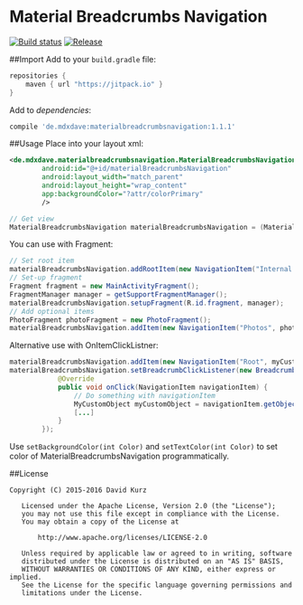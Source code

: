 # Material Breadcrumbs Navigation

[![Build status][travis-image]][travis-url] [![Release](https://jitpack.io/v/de.mdxdave/materialbreadcrumbsnavigation.svg?style=flat-square)](https://jitpack.io/#de.mdxdave/materialbreadcrumbsnavigation)

##Import
Add to your ``build.gradle`` file:

```gradle
repositories {
	maven { url "https://jitpack.io" }
}
```

Add to _dependencies_:

```gradle
compile 'de.mdxdave:materialbreadcrumbsnavigation:1.1.1'
```


##Usage
Place into your layout xml:

```xml
<de.mdxdave.materialbreadcrumbsnavigation.MaterialBreadcrumbsNavigation
        android:id="@+id/materialBreadcrumbsNavigation"
        android:layout_width="match_parent"
        android:layout_height="wrap_content"
        app:backgroundColor="?attr/colorPrimary"
        />
```

```java
// Get view
MaterialBreadcrumbsNavigation materialBreadcrumbsNavigation = (MaterialBreadcrumbsNavigation) findViewById(R.id.materialBreadcrumbsNavigation);
```

You can use with Fragment:
```java
// Set root item
materialBreadcrumbsNavigation.addRootItem(new NavigationItem("Internal storage", fragment));
// Set-up fragment
Fragment fragment = new MainActivityFragment();
FragmentManager manager = getSupportFragmentManager();
materialBreadcrumbsNavigation.setupFragment(R.id.fragment, manager);
// Add optional items
PhotoFragment photoFragment = new PhotoFragment();
materialBreadcrumbsNavigation.addItem(new NavigationItem("Photos", photoFragment));
```

Alternative use with OnItemClickListner:
```java
materialBreadcrumbsNavigation.addItem(new NavigationItem("Root", myCustomObject));
materialBreadcrumbsNavigation.setBreadcrumbClickListener(new BreadcrumbClickListener() {
            @Override
            public void onClick(NavigationItem navigationItem) {
                // Do something with navigationItem
                MyCustomObject myCustomObject = navigationItem.getObject();
                [...]
            }
        });
```

Use ```setBackgroundColor(int Color)``` and ```setTextColor(int Color)``` to set color of MaterialBreadcrumbsNavigation programmatically.

##License
```
Copyright (C) 2015-2016 David Kurz

   Licensed under the Apache License, Version 2.0 (the "License");
   you may not use this file except in compliance with the License.
   You may obtain a copy of the License at

       http://www.apache.org/licenses/LICENSE-2.0

   Unless required by applicable law or agreed to in writing, software
   distributed under the License is distributed on an "AS IS" BASIS,
   WITHOUT WARRANTIES OR CONDITIONS OF ANY KIND, either express or implied.
   See the License for the specific language governing permissions and
   limitations under the License.
```

[travis-image]: https://img.shields.io/travis/MDXDave/materialbreadcrumbsnavigation/master.svg?style=flat-square
[travis-url]: https://travis-ci.org/MDXDave/materialbreadcrumbsnavigation

 
